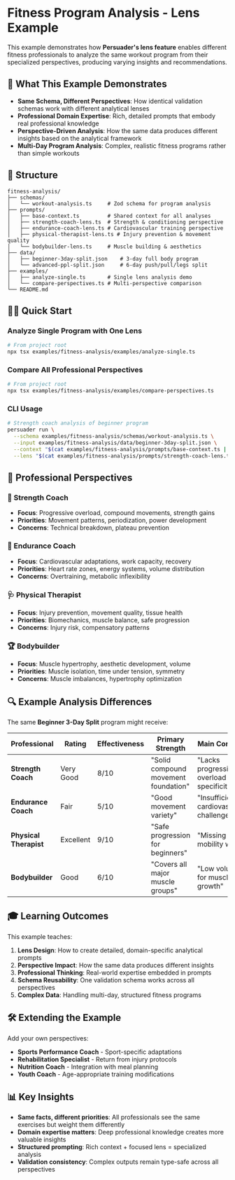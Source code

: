 # Fitness Program Analysis - Lens Example

This example demonstrates how **Persuader's lens feature** enables different fitness professionals to analyze the same workout program from their specialized perspectives, producing varying insights and recommendations.

## 🎯 What This Example Demonstrates

- **Same Schema, Different Perspectives**: How identical validation schemas work with different analytical lenses
- **Professional Domain Expertise**: Rich, detailed prompts that embody real professional knowledge
- **Perspective-Driven Analysis**: How the same data produces different insights based on the analytical framework
- **Multi-Day Program Analysis**: Complex, realistic fitness programs rather than simple workouts

## 📁 Structure

```
fitness-analysis/
├── schemas/
│   └── workout-analysis.ts     # Zod schema for program analysis
├── prompts/
│   ├── base-context.ts         # Shared context for all analyses
│   ├── strength-coach-lens.ts  # Strength & conditioning perspective
│   ├── endurance-coach-lens.ts # Cardiovascular training perspective
│   ├── physical-therapist-lens.ts # Injury prevention & movement quality
│   └── bodybuilder-lens.ts     # Muscle building & aesthetics
├── data/
│   ├── beginner-3day-split.json    # 3-day full body program
│   └── advanced-ppl-split.json     # 6-day push/pull/legs split
├── examples/
│   ├── analyze-single.ts       # Single lens analysis demo
│   └── compare-perspectives.ts # Multi-perspective comparison
└── README.md
```

## 🏃‍♂️ Quick Start

### Analyze Single Program with One Lens

```bash
# From project root
npx tsx examples/fitness-analysis/examples/analyze-single.ts
```

### Compare All Professional Perspectives

```bash
# From project root
npx tsx examples/fitness-analysis/examples/compare-perspectives.ts
```

### CLI Usage

```bash
# Strength coach analysis of beginner program
persuader run \
  --schema examples/fitness-analysis/schemas/workout-analysis.ts \
  --input examples/fitness-analysis/data/beginner-3day-split.json \
  --context "$(cat examples/fitness-analysis/prompts/base-context.ts | grep -A 50 'BASE_CONTEXT')" \
  --lens "$(cat examples/fitness-analysis/prompts/strength-coach-lens.ts | grep -A 100 'STRENGTH_COACH_LENS')"
```

## 👥 Professional Perspectives

### 💪 Strength Coach

- **Focus**: Progressive overload, compound movements, strength gains
- **Priorities**: Movement patterns, periodization, power development
- **Concerns**: Technical breakdown, plateau prevention

### 🏃 Endurance Coach

- **Focus**: Cardiovascular adaptations, work capacity, recovery
- **Priorities**: Heart rate zones, energy systems, volume distribution
- **Concerns**: Overtraining, metabolic inflexibility

### 🩺 Physical Therapist

- **Focus**: Injury prevention, movement quality, tissue health
- **Priorities**: Biomechanics, muscle balance, safe progression
- **Concerns**: Injury risk, compensatory patterns

### 🏆 Bodybuilder

- **Focus**: Muscle hypertrophy, aesthetic development, volume
- **Priorities**: Muscle isolation, time under tension, symmetry
- **Concerns**: Muscle imbalances, hypertrophy optimization

## 🔍 Example Analysis Differences

The same **Beginner 3-Day Split** program might receive:

| Professional           | Rating    | Effectiveness | Primary Strength                     | Main Concern                             |
| ---------------------- | --------- | ------------- | ------------------------------------ | ---------------------------------------- |
| **Strength Coach**     | Very Good | 8/10          | "Solid compound movement foundation" | "Lacks progressive overload specificity" |
| **Endurance Coach**    | Fair      | 5/10          | "Good movement variety"              | "Insufficient cardiovascular challenge"  |
| **Physical Therapist** | Excellent | 9/10          | "Safe progression for beginners"     | "Missing mobility work"                  |
| **Bodybuilder**        | Good      | 6/10          | "Covers all major muscle groups"     | "Low volume for muscle growth"           |

## 🎓 Learning Outcomes

This example teaches:

1. **Lens Design**: How to create detailed, domain-specific analytical prompts
2. **Perspective Impact**: How the same data produces different insights
3. **Professional Thinking**: Real-world expertise embedded in prompts
4. **Schema Reusability**: One validation schema works across all perspectives
5. **Complex Data**: Handling multi-day, structured fitness programs

## 🛠️ Extending the Example

Add your own perspectives:

- **Sports Performance Coach** - Sport-specific adaptations
- **Rehabilitation Specialist** - Return from injury protocols
- **Nutrition Coach** - Integration with meal planning
- **Youth Coach** - Age-appropriate training modifications

## 📊 Key Insights

- **Same facts, different priorities**: All professionals see the same exercises but weight them differently
- **Domain expertise matters**: Deep professional knowledge creates more valuable insights
- **Structured prompting**: Rich context + focused lens = specialized analysis
- **Validation consistency**: Complex outputs remain type-safe across all perspectives
